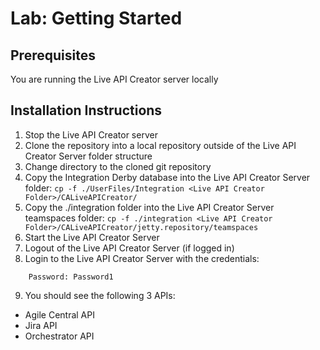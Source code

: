 # Lab: Getting Started

## Prerequisites 
 You are running the Live API Creator server locally 

## Installation Instructions 
1.  Stop the Live API Creator server
2.  Clone the repository into a local repository outside of the Live API Creator Server folder structure 
3.  Change directory to the cloned git repository 
4.  Copy the Integration Derby database into the Live API Creator Server folder:
    ```cp -f ./UserFiles/Integration <Live API Creator Folder>/CALiveAPICreator/```
5.  Copy the ./integration folder into the Live API Creator Server teamspaces folder:
   ``` cp -f ./integration <Live API Creator Folder>/CALiveAPICreator/jetty.repository/teamspaces ```
6.  Start the Live API Creator Server 
7.  Logout of the Live API Creator Server (if logged in)
8.  Login to the Live API Creator Server with the credentials:
``` Username: integration_dev
    Password: Password1 
```    
9.  You should see the following 3 APIs:
* Agile Central API
* Jira API
* Orchestrator API 
